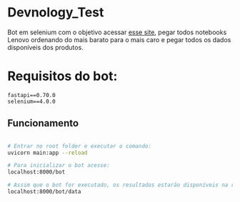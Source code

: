 # Devnology_Test

Bot em selenium com o objetivo acessar [esse site](https://webscraper.io/test-sites/e-commerce/allinone/computers/laptops), pegar todos notebooks Lenovo ordenando do mais barato para o mais caro e pegar todos os dados disponíveis dos produtos.


# Requisitos do bot:
```
fastapi==0.70.0
selenium==4.0.0
```
## Funcionamento
```bash

# Entrar no root folder e executar o comando:
uvicorn main:app --reload

# Para inicializar o bot acesse:
localhost:8000/bot

# Assim que o bot for executado, os resultados estarão disponíveis na rota:
localhost:8000/bot/data

```
